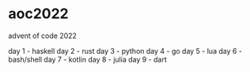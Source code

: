 # aoc2022
advent of code 2022

day 1 - haskell
day 2 - rust
day 3 - python
day 4 - go
day 5 - lua
day 6 - bash/shell
day 7 - kotlin
day 8 - julia
day 9 - dart